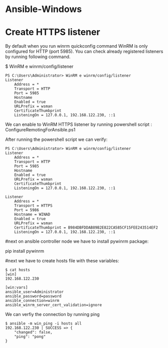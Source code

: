 # Ansible-Windows

# Create HTTPS listener
By default when you run winrm quickconfig command WinRM is only configured for HTTP (port 5985). You can check already registered listeners by running following command.

$   WinRM e winrm/config/listener
 
```
PS C:\Users\Administrator> WinRM e winrm/config/listener
Listener
    Address = *
    Transport = HTTP
    Port = 5985
    Hostname
    Enabled = true
    URLPrefix = wsman
    CertificateThumbprint
    ListeningOn = 127.0.0.1, 192.168.122.230, ::1
```
We can enable to WinRM HTTPS listener by running  powershell script :   ConfigureRemotingForAnsible.ps1


After running the powershell script we can verify:

```
PS C:\Users\Administrator> WinRM e winrm/config/listener
Listener
    Address = *
    Transport = HTTP
    Port = 5985
    Hostname
    Enabled = true
    URLPrefix = wsman
    CertificateThumbprint
    ListeningOn = 127.0.0.1, 192.168.122.230, ::1

Listener
    Address = *
    Transport = HTTPS
    Port = 5986
    Hostname = WINAD
    Enabled = true
    URLPrefix = wsman
    CertificateThumbprint = B984DBFDDAB89B2E822CA585CF15FEE243514EF2
    ListeningOn = 127.0.0.1, 192.168.122.230, ::1

```

#next on ansible controller node we have to install pywinrm package:

pip install pywinrm 

#next we have to create hosts file with these variables:

```
$ cat hosts
[win]
192.168.122.230 

[win:vars]
ansible_user=Administrator
ansible_password=password
ansible_connection=winrm
ansible_winrm_server_cert_validation=ignore
```

We can verfiy the connection by running ping 

```
$ ansible -m win_ping -i hosts all 
192.168.122.230 | SUCCESS => {
    "changed": false,
    "ping": "pong"
}

```



